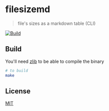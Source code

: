 # filesizemd

> file's sizes as a markdown table (CLI)

[![Build](https://github.com/barelyhuman/filesizemd/actions/workflows/test.yml/badge.svg)](https://github.com/barelyhuman/filesizemd/actions/workflows/test.yml)

## Build

You'll need [zlib](https://zlib.net/) to be able to compile the binary

```sh
# to build
make
```

## License

[MIT](license)

